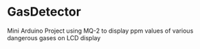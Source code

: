 # GasDetector
Mini Arduino Project using MQ-2 to display ppm values of various dangerous gases on LCD display
